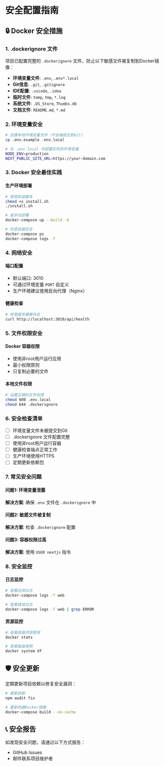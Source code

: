 # 安全配置指南

## 🔒 Docker 安全措施

### 1. .dockerignore 文件
项目已配置完整的 `.dockerignore` 文件，防止以下敏感文件被复制到Docker镜像：

- **环境变量文件**: `.env`, `.env*.local`
- **Git信息**: `.git`, `.gitignore`
- **IDE配置**: `.vscode`, `.idea`
- **临时文件**: `temp`, `tmp`, `*.log`
- **系统文件**: `.DS_Store`, `Thumbs.db`
- **文档文件**: `README.md`, `*.md`

### 2. 环境变量安全
```bash
# 创建本地环境变量文件（不会被提交到Git）
cp .env.example .env.local

# 在 .env.local 中配置实际的环境变量
NODE_ENV=production
NEXT_PUBLIC_SITE_URL=https://your-domain.com
```

### 3. Docker 安全最佳实践

#### 生产环境部署
```bash
# 使用安装脚本
chmod +x install.sh
./install.sh

# 或手动部署
docker-compose up --build -d

# 检查容器安全
docker-compose ps
docker-compose logs -f
```

### 4. 网络安全

#### 端口配置
- 默认端口: 3010
- 可通过环境变量 `PORT` 自定义
- 生产环境建议使用反向代理（Nginx）

#### 健康检查
```bash
# 检查服务健康状态
curl http://localhost:3010/api/health
```

### 5. 文件权限安全

#### Docker 容器权限
- 使用非root用户运行应用
- 最小权限原则
- 只复制必要的文件

#### 本地文件权限
```bash
# 设置正确的文件权限
chmod 600 .env.local
chmod 644 .dockerignore
```

### 6. 安全检查清单

- [ ] 环境变量文件未被提交到Git
- [ ] .dockerignore 文件配置完整
- [ ] 使用非root用户运行容器
- [ ] 健康检查端点正常工作
- [ ] 生产环境使用HTTPS
- [ ] 定期更新依赖包

### 7. 常见安全问题

#### 问题1: 环境变量泄露
**解决方案**: 确保 `.env` 文件在 `.dockerignore` 中

#### 问题2: 敏感文件被复制
**解决方案**: 检查 `.dockerignore` 配置

#### 问题3: 容器权限过高
**解决方案**: 使用 `USER nextjs` 指令

### 8. 安全监控

#### 日志监控
```bash
# 查看应用日志
docker-compose logs -f web

# 查看错误日志
docker-compose logs -f web | grep ERROR
```

#### 资源监控
```bash
# 查看容器资源使用
docker stats

# 查看磁盘使用
docker system df
```

## 🛡️ 安全更新

定期更新项目依赖以修复安全漏洞：

```bash
# 更新依赖
npm audit fix

# 重新构建Docker镜像
docker-compose build --no-cache
```

## 📞 安全报告

如发现安全问题，请通过以下方式报告：
- GitHub Issues
- 邮件联系项目维护者 